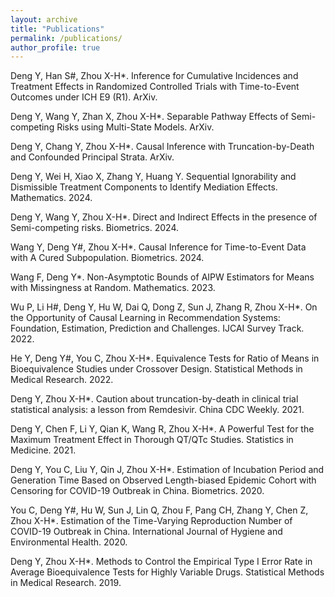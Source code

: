 ```yaml
---
layout: archive
title: "Publications"
permalink: /publications/
author_profile: true
---
```


Deng Y, Han S#, Zhou X-H*. Inference for Cumulative Incidences and Treatment Effects in Randomized Controlled Trials with Time-to-Event Outcomes under ICH E9 (R1). ArXiv.

Deng Y, Wang Y, Zhan X, Zhou X-H*. Separable Pathway Effects of Semi-competing Risks using Multi-State Models. ArXiv.

Deng Y, Chang Y, Zhou X-H*. Causal Inference with Truncation-by-Death and Confounded Principal Strata. ArXiv.

Deng Y, Wei H, Xiao X, Zhang Y, Huang Y. Sequential Ignorability and Dismissible Treatment Components to Identify Mediation Effects. Mathematics. 2024.

Deng Y, Wang Y, Zhou X-H*. Direct and Indirect Effects in the presence of Semi-competing risks. Biometrics. 2024.

Wang Y, Deng Y#, Zhou X-H*. Causal Inference for Time-to-Event Data with A Cured Subpopulation. Biometrics. 2024.

Wang F, Deng Y*. Non-Asymptotic Bounds of AIPW Estimators for Means with Missingness at Random. Mathematics. 2023.

Wu P, Li H#, Deng Y, Hu W, Dai Q, Dong Z, Sun J, Zhang R, Zhou X-H*. On the Opportunity of Causal Learning in Recommendation Systems: Foundation, Estimation, Prediction and Challenges. IJCAI Survey Track. 2022.

He Y, Deng Y#, You C, Zhou X-H*. Equivalence Tests for Ratio of Means in Bioequivalence Studies under Crossover Design. Statistical Methods in Medical Research. 2022.

Deng Y, Zhou X-H*. Caution about truncation-by-death in clinical trial statistical analysis: a lesson from Remdesivir. China CDC Weekly. 2021.

Deng Y, Chen F, Li Y, Qian K, Wang R, Zhou X-H*. A Powerful Test for the Maximum Treatment Effect in Thorough QT/QTc Studies. Statistics in Medicine. 2021.

Deng Y, You C, Liu Y, Qin J, Zhou X-H*. Estimation of Incubation Period and Generation Time Based on Observed Length-biased Epidemic Cohort with Censoring for COVID-19 Outbreak in China. Biometrics. 2020.

You C, Deng Y#, Hu W, Sun J, Lin Q, Zhou F, Pang CH, Zhang Y, Chen Z, Zhou X-H*. Estimation of the Time-Varying Reproduction Number of COVID-19 Outbreak in China. International Journal of Hygiene and Environmental Health. 2020.

Deng Y, Zhou X-H*. Methods to Control the Empirical Type I Error Rate in Average Bioequivalence Tests for Highly Variable Drugs. Statistical Methods in Medical Research. 2019.

